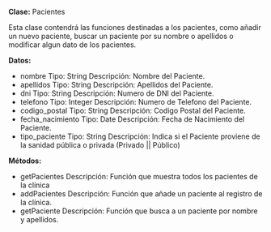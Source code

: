 
**Clase:** Pacientes

Esta clase contendrá las funciones destinadas a los pacientes, como añadir un nuevo paciente, buscar un paciente por su nombre o apellidos  o modificar algun dato de los pacientes.

**Datos:**

- nombre           Tipo: String  Descripción: Nombre del Paciente.
- apellidos        Tipo: String  Descripción: Apellidos del Paciente.
- dni              Tipo: String  Descripción: Numero de DNI del Paciente.
- telefono         Tipo: Integer Descripción: Numero de Telefono del Paciente.
- codigo_postal    Tipo: String  Descripción: Codigo Postal del Paciente.
- fecha_nacimiento Tipo: Date    Descripción: Fecha de Nacimiento del Paciente.
- tipo_paciente    Tipo: String  Descripción: Indica si el Paciente proviene de la sanidad pública o privada (Privado || Público)

**Métodos:**

+ getPacientes Descripción: Función que muestra todos los pacientes de la clínica
+ addPacientes Descripción: Función que añade un paciente al registro de la clínica.
+ getPaciente  Descripción: Función que busca a un paciente por nombre y apellidos.
